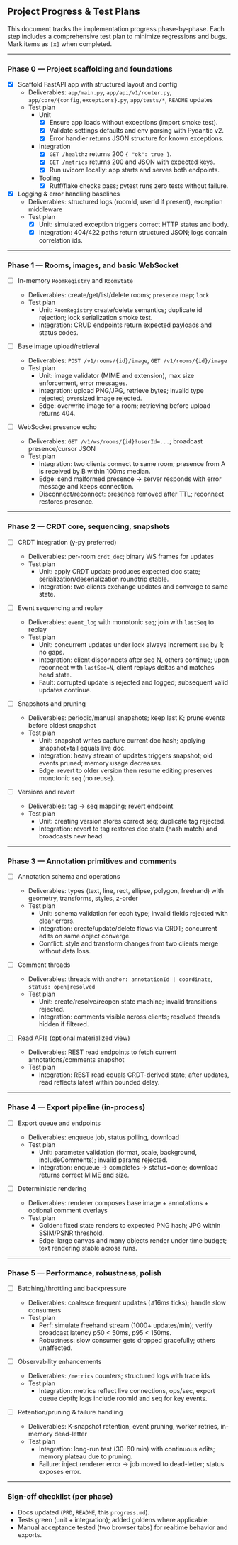 ## Project Progress & Test Plans

This document tracks the implementation progress phase-by-phase. Each step includes a comprehensive test plan to minimize regressions and bugs. Mark items as `[x]` when completed.

---

### Phase 0 — Project scaffolding and foundations

- [x] Scaffold FastAPI app with structured layout and config
  - Deliverables: `app/main.py`, `app/api/v1/router.py`, `app/core/{config,exceptions}.py`, `app/tests/*`, `README` updates
  - Test plan
    - Unit
      - [x] Ensure app loads without exceptions (import smoke test).
      - [x] Validate settings defaults and env parsing with Pydantic v2.
      - [x] Error handler returns JSON structure for known exceptions.
    - Integration
      - [x] `GET /healthz` returns 200 `{ "ok": true }`.
      - [x] `GET /metrics` returns 200 and JSON with expected keys.
      - [x] Run uvicorn locally: app starts and serves both endpoints.
    - Tooling
      - [x] Ruff/flake checks pass; pytest runs zero tests without failure.

- [x] Logging & error handling baselines
  - Deliverables: structured logs (roomId, userId if present), exception middleware
  - Test plan
    - [x] Unit: simulated exception triggers correct HTTP status and body.
    - [x] Integration: 404/422 paths return structured JSON; logs contain correlation ids.

---

### Phase 1 — Rooms, images, and basic WebSocket

- [ ] In-memory `RoomRegistry` and `RoomState`
  - Deliverables: create/get/list/delete rooms; `presence` map; `lock`
  - Test plan
    - Unit: `RoomRegistry` create/delete semantics; duplicate id rejection; lock serialization smoke test.
    - Integration: CRUD endpoints return expected payloads and status codes.

- [ ] Base image upload/retrieval
  - Deliverables: `POST /v1/rooms/{id}/image`, `GET /v1/rooms/{id}/image`
  - Test plan
    - Unit: image validator (MIME and extension), max size enforcement, error messages.
    - Integration: upload PNG/JPG, retrieve bytes; invalid type rejected; oversized image rejected.
    - Edge: overwrite image for a room; retrieving before upload returns 404.

- [ ] WebSocket presence echo
  - Deliverables: `GET /v1/ws/rooms/{id}?userId=...`; broadcast presence/cursor JSON
  - Test plan
    - Integration: two clients connect to same room; presence from A is received by B within 100ms median.
    - Edge: send malformed presence → server responds with error message and keeps connection.
    - Disconnect/reconnect: presence removed after TTL; reconnect restores presence.

---

### Phase 2 — CRDT core, sequencing, snapshots

- [ ] CRDT integration (y-py preferred)
  - Deliverables: per-room `crdt_doc`; binary WS frames for updates
  - Test plan
    - Unit: apply CRDT update produces expected doc state; serialization/deserialization roundtrip stable.
    - Integration: two clients exchange updates and converge to same state.

- [ ] Event sequencing and replay
  - Deliverables: `event_log` with monotonic `seq`; join with `lastSeq` to replay
  - Test plan
    - Unit: concurrent updates under lock always increment `seq` by 1; no gaps.
    - Integration: client disconnects after seq N, others continue; upon reconnect with `lastSeq=N`, client replays deltas and matches head state.
    - Fault: corrupted update is rejected and logged; subsequent valid updates continue.

- [ ] Snapshots and pruning
  - Deliverables: periodic/manual snapshots; keep last K; prune events before oldest snapshot
  - Test plan
    - Unit: snapshot writes capture current doc hash; applying snapshot+tail equals live doc.
    - Integration: heavy stream of updates triggers snapshot; old events pruned; memory usage decreases.
    - Edge: revert to older version then resume editing preserves monotonic `seq` (no reuse).

- [ ] Versions and revert
  - Deliverables: tag → seq mapping; revert endpoint
  - Test plan
    - Unit: creating version stores correct seq; duplicate tag rejected.
    - Integration: revert to tag restores doc state (hash match) and broadcasts new head.

---

### Phase 3 — Annotation primitives and comments

- [ ] Annotation schema and operations
  - Deliverables: types (text, line, rect, ellipse, polygon, freehand) with geometry, transforms, styles, z-order
  - Test plan
    - Unit: schema validation for each type; invalid fields rejected with clear errors.
    - Integration: create/update/delete flows via CRDT; concurrent edits on same object converge.
    - Conflict: style and transform changes from two clients merge without data loss.

- [ ] Comment threads
  - Deliverables: threads with `anchor: annotationId | coordinate`, `status: open|resolved`
  - Test plan
    - Unit: create/resolve/reopen state machine; invalid transitions rejected.
    - Integration: comments visible across clients; resolved threads hidden if filtered.

- [ ] Read APIs (optional materialized view)
  - Deliverables: REST read endpoints to fetch current annotations/comments snapshot
  - Test plan
    - Integration: REST read equals CRDT-derived state; after updates, read reflects latest within bounded delay.

---

### Phase 4 — Export pipeline (in-process)

- [ ] Export queue and endpoints
  - Deliverables: enqueue job, status polling, download
  - Test plan
    - Unit: parameter validation (format, scale, background, includeComments); invalid params rejected.
    - Integration: enqueue → completes → status=done; download returns correct MIME and size.

- [ ] Deterministic rendering
  - Deliverables: renderer composes base image + annotations + optional comment overlays
  - Test plan
    - Golden: fixed state renders to expected PNG hash; JPG within SSIM/PSNR threshold.
    - Edge: large canvas and many objects render under time budget; text rendering stable across runs.

---

### Phase 5 — Performance, robustness, polish

- [ ] Batching/throttling and backpressure
  - Deliverables: coalesce frequent updates (≤16ms ticks); handle slow consumers
  - Test plan
    - Perf: simulate freehand stream (1000+ updates/min); verify broadcast latency p50 < 50ms, p95 < 150ms.
    - Robustness: slow consumer gets dropped gracefully; others unaffected.

- [ ] Observability enhancements
  - Deliverables: `/metrics` counters; structured logs with trace ids
  - Test plan
    - Integration: metrics reflect live connections, ops/sec, export queue depth; logs include roomId and seq for key events.

- [ ] Retention/pruning & failure handling
  - Deliverables: K-snapshot retention, event pruning, worker retries, in-memory dead-letter
  - Test plan
    - Integration: long-run test (30–60 min) with continuous edits; memory plateau due to pruning.
    - Failure: inject renderer error → job moved to dead-letter; status exposes error.

---

### Sign-off checklist (per phase)

- Docs updated (`PRD`, `README`, this `progress.md`).
- Tests green (unit + integration); added goldens where applicable.
- Manual acceptance tested (two browser tabs) for realtime behavior and exports.


